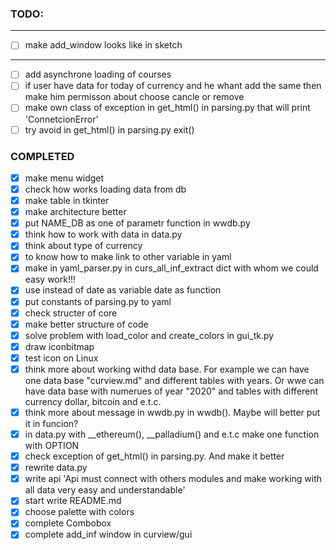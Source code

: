 ### TODO:
-------------------------------
- [ ] make add\_window looks like in sketch
-------------------------------
- [ ] add asynchrone loading of courses
- [ ] if user have data for today of currency and he whant add the same then make him permisson
      about choose cancle or remove
- [ ] make own class of exception in get\_html() in parsing.py that will print 'ConnetcionError'
- [ ] try avoid in get\_html() in parsing.py exit()

### COMPLETED
- [x] make menu widget
- [x] check how works loading data from db
- [x] make table in tkinter
- [x] make architecture better
- [x] put NAME\_DB as one of parametr function in wwdb.py
- [x] think how to work with data in data.py
- [x] think about type of currency
- [x] to know how to make link to other variable in yaml
- [x] make in yaml\_parser.py in curs\_all\_inf\_extract dict with whom we could easy work!!!
- [x] use instead of date as variable date as function
- [x] put constants of parsing.py to yaml
- [x] check structer of core
- [x] make better structure of code
- [x] solve problem with load\_color and create\_colors in gui\_tk.py
- [x] draw iconbitmap
- [x] test icon on Linux
- [x] think more about working withd data base. For example we can have one data base "curview.md"
  and different tables with years. Or wwe can have data base with numerues of year "2020"
  and tables with different currency dollar, bitcoin and e.t.c.
- [x] think more about message in wwdb.py in wwdb(). Maybe will better put it in funcion?
- [x] in data.py with __ethereum(), __palladium() and e.t.c make one function with OPTION
- [x] check exception of get\_html() in parsing.py. And make it better
- [x] rewrite data.py
- [x] write api 'Api must connect with others modules and make working with all data very easy and understandable'
- [x] start write README.md
- [x] choose palette with colors
- [x] complete Combobox
- [x] complete add\_inf window in curview/gui
